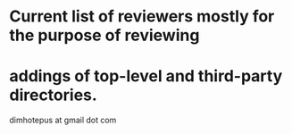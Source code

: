 # Current list of reviewers mostly for the purpose of reviewing
# addings of top-level and third-party directories.

dimhotepus at gmail dot com